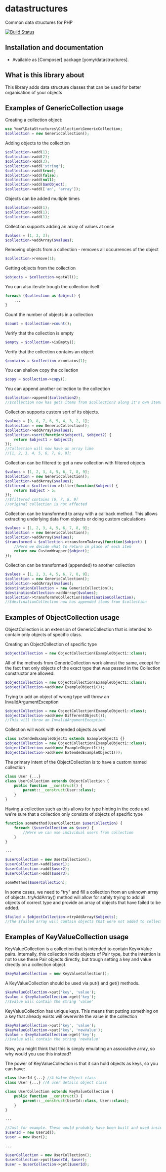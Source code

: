 # datastructures
Common data structures for PHP

[![Build Status](https://travis-ci.org/yomy/datastructures.svg?branch=master)](https://travis-ci.org/yomy/datastructures)

## Installation and documentation

- Available as [Composer] package [yomy/datastructures].

## What is this library about

This library adds data structure classes that can be used for better organisation of your objects

## Examples of GenericCollection usage
Creating a collection object:
```php
use YomY\DataStructures\Collection\GenericCollection;
$collection = new GenericCollection();
```

Adding objects to the collection
```php
$collection->add(1);
$collection->add(2);
$collection->add(3);
$collection->add('string');
$collection->add(true);
$collection->add(false);
$collection->add(null);
$collection->add($anObject);
$collection->add(['an', 'array']);
```

Objects can be added multiple times
```php
$collection->add(1);
$collection->add(1);
$collection->add(1);
```

Collection supports adding an array of values at once
```php
$values = [1, 2, 3];
$collection->addArray($values);
```

Removing objects from a collection - removes all occurrences of the object
```php
$collection->remove(1);
```

Getting objects from the collection
```php
$objects = $collection->getAll();
```

You can also iterate trough the collection itself
```php
foreach ($collection as $object) {
    ...
}
```

Count the number of objects in a collection
```php
$count = $collection->count();
```

Verify that the collection is empty
```php
$empty = $collection->isEmpty();
```

Verify that the collection contains an object
```php
$contains = $collection->contains(1);
```

You can shallow copy the collection 
```php
$copy = $collection->copy();
```

You can append another collection to the collection
```php
$collection->append($collection2);
//$collection now has gets items from $collection2 along it's own items
```

Collection supports custom sort of its objects.
```php
$values = [9, 8, 7, 6, 5, 4, 3, 2, 1];
$collection = new GenericCollection();
$collection->addArray($values);
$collection->sort(function($object1, $object2) {
    return $object1 > $object2;
});
//Collection will now have an array like
//[1, 2, 3, 4, 5, 6, 7, 8, 9];

```

Collection can be filtered to get a new collection with filtered objects
```php
$values = [1, 2, 3, 4, 5, 6, 7, 8, 9];
$collection = new GenericCollection();
$collection->addArray($values);
$filtered = $collection->filter(function($object) {
    return $object > 5;
});
//$filtered contains [6, 7, 8, 9]
//original collection is not affected
```

Collection can be transformed to array with a callback method.
This allows extracting underlying data from objects or doing custom calculations
```php
$values = [1, 2, 3, 4, 5, 6, 7, 8, 9];
$collection = new GenericCollection();
$collection->addArray($values);
$transformed = $collection->transformToArray(function($object) {
    //Here we decide what to return in place of each item
    return new CustomWrapper($object);
});
```

Collection can be transformed (appended) to another collection
```php
$values = [1, 2, 3, 4, 5, 6, 7, 8, 9];
$collection = new GenericCollection();
$collection->addArray($values);
$destinationCollection = new GenericCollection();
$destinationCollection->addArray($values);
$collection->transformToCollection($destinationCollection);
//$destinationCollection now has appended items from $collection
```

## Examples of ObjectCollection usage

ObjectCollection is an extension of GenericCollection that is intended
to contain only objects of specific class.

Creating an ObjectCollection of specific type
```php
$objectCollection = new ObjectCollection(ExampleObject1::class);
```

All of the methods from GenericCollection work almost the same, 
except for the fact that only objects of the exact type that was
passed in the Collection constructor are allowed.
```php
$objectCollection = new ObjectCollection(ExampleObject1::class);
$objectCollection->add(new ExampleObject1());
```

Trying to add an object of wrong type will throw an InvalidArgumentException
```php
$objectCollection = new ObjectCollection(ExampleObject1::class);
$objectCollection->add(new DifferentObject());
//This will throw an InvalidArgumentException
``` 

Collection will work with extended objects as well
```php
class ExtendedExampleObject1 extends ExampleObject1 {}
$objectCollection = new ObjectCollection(ExampleObject1::class);
$objectCollection->add(new ExampleObject1());
$objectCollection->add(new ExtendedExampleObject1());
```

The primary intent of the ObjectCollection is to have a custom named collection
```php
class User {...}
class UserCollection extends ObjectCollection {
    public function __construct() {
        parent::__construct(User::class);
    }
}
```

Having a collection such as this allows for type hinting in the code
and we're sure that a collection only consists of objects of specific type
```php
function someMethod(UserCollection $userCollection) {
    foreach ($userCollection as $user) {
        //Here we can use individual users from collection
    }
}

...

$userCollection = new UserCollection();
$userCollection->add($user1);
$userCollection->add($user2);
$userCollection->add($user3);

someMethod($userCollection);
```

In some cases, we need to "try" and fill a collection from an unknown array of objects.
tryAddArray() method will allow for safely trying to add all objects of correct type
and provide an array of objects that have failed to be added.
```php
$failed = $objectCollection->tryAddArray($objects);
//the $failed array will contain objects that were not added to collection
```

## Examples of KeyValueCollection usage

KeyValueCollection is a collection that is intended to contain Key=>Value pairs. 
Internally, this collection holds objects of Pair type, but the intention is not to
use these Pair objects directly, but trough setting a key and value directly on a collection object.
 ```php
 $keyValueCollection = new KeyValueCollection();
 ```
A KeyValueCollection should be used via put() and get() methods.
```php
$keyValueCollection->put('key', 'value');
$value = $keyValueCollection->get('key');
//$value will contain the string 'value'
```

KeyValueCollection has unique keys. This means that putting something on a key that already exists will
owerwrite the value in the collection
```php
$keyValueCollection->put('key', 'value');
$keyValueCollection->put('key', 'newValue');
$value = $keyValueCollection->get('key');
//$value will contain the string 'newValue'
```

Now, you might think that this is simply emulating an associative array, so why would you use this instead?

The power of KeyValueCollection is that it can hold objects as keys, so you can have:
```php
class UserId {...} //A Value Object class
class User {...} //A user details object class

class UserCollection extends KeyValueCollection {
    public function __construct() {
        parent::__construct(UserId::class, User::class);
    }
}

...

//Just for example. These would probably have been built and used inside your application
$userId = new UserId();
$user = new User();

...

$userCollection = new UserCollection();
$userCollection->put($userId, $user);
$user = $userCollection->get($userId);
```